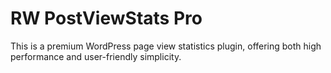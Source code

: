 # RW PostViewStats Pro

This is a premium WordPress page view statistics plugin, offering both high performance and user-friendly simplicity.